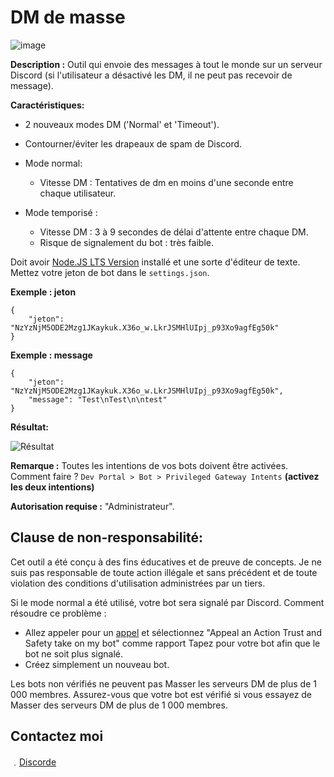 # DM de masse

![image](https://cdn.discordapp.com/attachments/1095992593252368384/1096554378166534384/image.png)

**Description :** Outil qui envoie des messages à tout le monde sur un serveur Discord (si l'utilisateur a désactivé les DM, il ne peut pas recevoir de message).

**Caractéristiques:**

- 2 nouveaux modes DM ('Normal' et 'Timeout').
- Contourner/éviter les drapeaux de spam de Discord.

- Mode normal:
  - Vitesse DM : Tentatives de dm en moins d'une seconde entre chaque utilisateur.
- Mode temporisé :
  - Vitesse DM : 3 à 9 secondes de délai d'attente entre chaque DM.
  - Risque de signalement du bot : très faible.

Doit avoir [Node.JS LTS Version](https://nodejs.org/en/) installé et une sorte d'éditeur de texte.
Mettez votre jeton de bot dans le `settings.json`.

**Exemple : jeton**
```
{
    "jeton": "NzYzNjM5ODE2Mzg1JKaykuk.X36o_w.LkrJSMHlUIpj_p93Xo9agfEg50k"
}
```

**Exemple : message**
```
{
    "jeton": "NzYzNjM5ODE2Mzg1JKaykuk.X36o_w.LkrJSMHlUIpj_p93Xo9agfEg50k",
    "message": "Test\nTest\n\ntest"
}
```

**Résultat:**

![Résultat](https://media.discordapp.net/attachments/790498161533517835/864837793510064138/unknown.png)


**Remarque :** Toutes les intentions de vos bots doivent être activées. Comment faire ? `Dev Portal > Bot > Privileged Gateway Intents` **(activez les deux intentions)**

**Autorisation requise :** "Administrateur".

## Clause de non-responsabilité:
Cet outil a été conçu à des fins éducatives et de preuve de concepts. Je ne suis pas responsable de toute action illégale et sans précédent et de toute violation des conditions d'utilisation administrées par un tiers.

Si le mode normal a été utilisé, votre bot sera signalé par Discord. Comment résoudre ce problème :
   - Allez appeler pour un [appel](https://support.discord.com/hc/en-us/requests/new?ticket_form_id=360000029731) et sélectionnez "Appeal an Action Trust and Safety take on my bot" comme rapport Tapez pour votre bot afin que le bot ne soit plus signalé.
   - Créez simplement un nouveau bot.

Les bots non vérifiés ne peuvent pas Masser les serveurs DM de plus de 1 000 membres. Assurez-vous que votre bot est vérifié si vous essayez de Masser des serveurs DM de plus de 1 000 membres.

## Contactez moi

﹒[Discorde](https://discord.com/users/923619890873643041)
 
